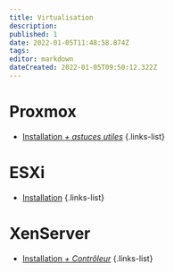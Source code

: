 ```yaml
---
title: Virtualisation
description: 
published: 1
date: 2022-01-05T11:48:58.874Z
tags: 
editor: markdown
dateCreated: 2022-01-05T09:50:12.322Z
---
```


# Proxmox
- [Installation *+ astuces utiles*](/Virtualisation/proxmox/installation)
{.links-list}

# ESXi
- [Installation](/Virtualisation/ESXi/Installation)
{.links-list}

# XenServer
- [Installation *+ Contrôleur*](/Virtualisation/XenServer/Installation)
{.links-list}